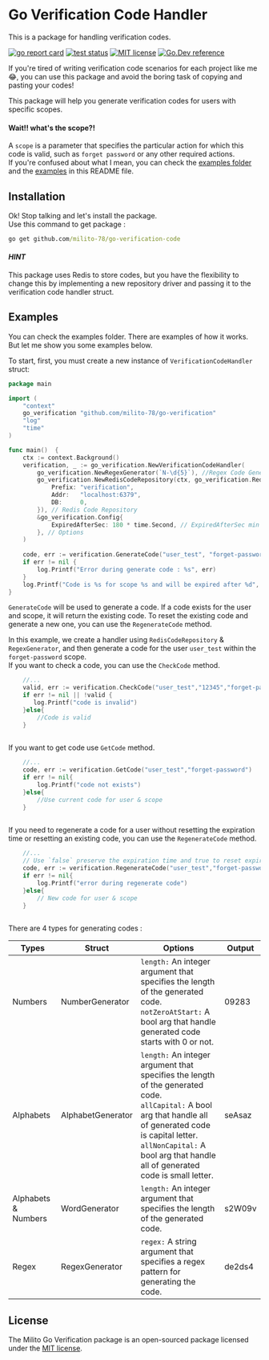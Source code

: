 # Go Verification Code Handler
This is a package for handling verification codes.

[![go report card](https://goreportcard.com/badge/github.com/milito-78/go-verification "go report card")](https://goreportcard.com/report/github.com/milito-78/go-verification)
[![test status](https://github.com/milito-78/go-verification/workflows/tests/badge.svg?branch=main "test status")](https://github.com/milito-78/go-verification/actions)
[![MIT license](https://img.shields.io/badge/license-MIT-brightgreen.svg)](https://opensource.org/licenses/MIT)
[![Go.Dev reference](https://img.shields.io/badge/go.dev-reference-blue?logo=go&logoColor=white)](https://pkg.go.dev/milito-78/go-verification?tab=doc)

If you're tired of writing verification code scenarios for each project like me :joy:,
you can use this package and avoid the boring task of copying and pasting your codes!

This package will help you generate verification codes for users with specific scopes.

#### Wait!! what's the scope?!
A `scope` is a parameter that specifies the particular action for which this code is valid, such as `forget password` or any other required actions.<br/>
If you're confused about what I mean, you can check the [examples folder](examples) and the [examples](#example-section) in this README file.

## Installation
Ok! Stop talking and let's install the package.<br/>
Use this command to get package :
```cmd
go get github.com/milito-78/go-verification-code
```
#### *HINT*
This package uses Redis to store codes, but you have the flexibility to change this by implementing a new repository driver and passing it to the verification code handler struct.

<h2 id="#example-section"> Examples </h2>
You can check the examples folder. There are examples of how it works. But let me show you some examples below.


To start, first, you must create a new instance of `VerificationCodeHandler` struct:
```go
package main

import (
	"context"
	go_verification "github.com/milito-78/go-verification"
	"log"
	"time"
)

func main()  {
	ctx := context.Background()
	verification, _ := go_verification.NewVerificationCodeHandler(
		go_verification.NewRegexGenerator(`N-\d{5}`), //Regex Code Generator
		go_verification.NewRedisCodeRepository(ctx, go_verification.RedisConfig{
			Prefix: "verification",
			Addr:   "localhost:6379",
			DB:     0,
		}), // Redis Code Repository
		&go_verification.Config{
			ExpiredAfterSec: 180 * time.Second, // ExpiredAfterSec min is 2minutes, ExpiredAfterSec max is 10minutes
		}, // Options
	)
	
	code, err := verification.GenerateCode("user_test", "forget-password")
	if err != nil {
		log.Printf("Error during generate code : %s", err)
	}
	log.Printf("Code is %s for scope %s and will be expired after %d", code.Code, code.Scope, code.ExpireAfter)
}
```
`GenerateCode` will be used to generate a code.  If a code exists for the user and scope, it will return the existing code. To reset the existing code and generate a new one, you can use the `RegenerateCode` method.

In this example, we create a handler using `RedisCodeRepository` & `RegexGenerator`, and then generate a code for the user `user_test` within the `forget-password` scope.<br/>
If you want to check a code, you can use the `CheckCode` method.

```go
    //...
    valid, err := verification.CheckCode("user_test","12345","forget-password")
    if err != nil || !valid {
       log.Printf("code is invalid")
    }else{
        //Code is valid
    }
	
```

If you want to get code use `GetCode` method.

```go
    //...
    code, err := verification.GetCode("user_test","forget-password")
    if err != nil{
        log.Printf("code not exists")
    }else{
        //Use current code for user & scope
    }
	
```

If you need to regenerate a code for a user without resetting the expiration time or resetting an existing code, you can use the `RegenerateCode` method.
```go
    //...
    // Use `false` preserve the expiration time and true to reset expiration time
    code, err := verification.RegenerateCode("user_test","forget-password",false)
    if err != nil{
        log.Printf("error during regenerate code")
    }else{
        // New code for user & scope
    }
	
```

There are 4 types for generating codes :

| Types               | Struct            | Options                                                                                                                                                                                                                                                | Output |
|---------------------|-------------------|--------------------------------------------------------------------------------------------------------------------------------------------------------------------------------------------------------------------------------------------------------|--------|
| Numbers             | NumberGenerator   | `length:` An integer argument that specifies the length of the generated code.<br/> `notZeroAtStart:` A bool arg that handle generated code starts with 0 or not.                                                                                      | 09283  |
| Alphabets           | AlphabetGenerator | `length:` An integer argument that specifies the length of the generated code.<br/> `allCapital:` A bool arg that handle all of generated code is capital letter.<br/> `allNonCapital:` A bool arg that handle all of generated code is small letter.  | seAsaz |
| Alphabets & Numbers | WordGenerator     | `length:` An integer argument that specifies the length of the generated code.                                                                                                                                                                         | s2W09v |
| Regex               | RegexGenerator    | `regex:` A string argument that specifies a regex pattern for generating the code.                                                                                                                                                                     | de2ds4 |


## License

The Milito Go Verification package is an open-sourced package licensed under the [MIT license](https://opensource.org/licenses/MIT).
